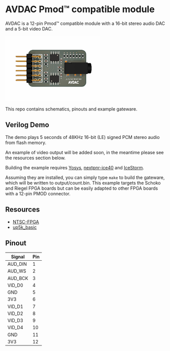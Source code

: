 # AVDAC Pmod&trade; compatible module

AVDAC is a 12-pin Pmod™ compatible module with a 16-bit stereo audio DAC and a 5-bit video DAC.

![AVDAC](https://github.com/machdyne/AVDAC/blob/388016643eea4f7693c8ceec7313cb7d4b44f4a2/avdac.png)

This repo contains schematics, pinouts and example gateware.

## Verilog Demo

The demo plays 5 seconds of 48KHz 16-bit (LE) signed PCM stereo audio from flash memory.

An example of video output will be added soon, in the meantime please see the resources section below.

Building the example requires [Yosys](https://github.com/YosysHQ/yosys), [nextpnr-ice40](https://github.com/YosysHQ/nextpnr) and [IceStorm](https://github.com/YosysHQ/icestorm).

Assuming they are installed, you can simply type `make` to build the gateware, which will be written to output/count.bin. This example targets the Schoko and Riegel FPGA boards but can be easily adapted to other FPGA boards with a 12-pin PMOD connector.

## Resources

 * [NTSC-FPGA](https://github.com/uXeBoy/NTSC-FPGA)
 * [up5k_basic](https://github.com/emeb/up5k_basic)

## Pinout

| Signal | Pin |
| ------ | --- |
| AUD\_DIN | 1 |
| AUD\_WS | 2 |
| AUD\_BCK | 3 |
| VID\_D0 | 4 |
| GND | 5 |
| 3V3 | 6 |
| VID\_D1 | 7 |
| VID\_D2 | 8 |
| VID\_D3 | 9 |
| VID\_D4 | 10 |
| GND | 11 |
| 3V3 | 12 |
